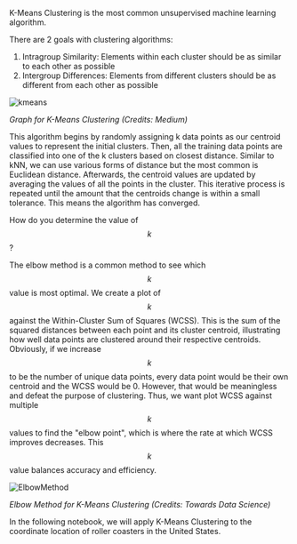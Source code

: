 K-Means Clustering is the most common unsupervised machine learning algorithm. 

There are 2 goals with clustering algorithms:
1. Intragroup Similarity: Elements within each cluster should be as similar to each other as possible
2. Intergroup Differences: Elements from different clusters should be as different from each other as possible

![kmeans](https://miro.medium.com/v2/resize:fit:1080/0*irrlUXS1tmYanvT0.png)

*Graph for K-Means Clustering (Credits: Medium)*

This algorithm begins by randomly assigning k data points as our centroid values to represent the initial clusters. Then, all the training data points are classified into one of the k clusters based on closest distance. Similar to kNN, we can use various forms of distance but the most common is Euclidean distance. Afterwards, the centroid values are updated by averaging the values of all the points in the cluster. This iterative process is repeated until the amount that the centroids change is within a small tolerance. This means the algorithm has converged. 

How do you determine the value of $$k$$? 

The elbow method is a common method to see which $$k$$ value is most optimal. We create a plot of $$k$$ against the Within-Cluster Sum of Squares (WCSS). This is the sum of the squared distances between each point and its cluster centroid, illustrating how well data points are clustered around their respective centroids. Obviously, if we increase $$k$$ to be the number of unique data points, every data point would be their own centroid and the WCSS would be 0. However, that would be meaningless and defeat the purpose of clustering. Thus, we want plot WCSS against multiple $$k$$ values to find the "elbow point", which is where the rate at which WCSS improves decreases. This $$k$$ value balances accuracy and efficiency.

![ElbowMethod](https://towardsdatascience.com/wp-content/uploads/2020/10/1tZSzGfCRX2NtaSGGaMcejw.png)

*Elbow Method for K-Means Clustering (Credits: Towards Data Science)*

In the following notebook, we will apply K-Means Clustering to the coordinate location of roller coasters in the United States.

